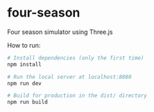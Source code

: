# four-season
Four season simulator using Three.js 

How to run:

``` bash
# Install dependencies (only the first time)
npm install

# Run the local server at localhost:8080
npm run dev

# Build for production in the dist/ directory
npm run build
```
